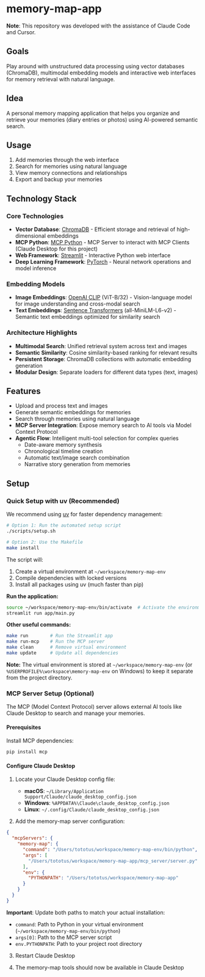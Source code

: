 # memory-map-app

**Note**: This repository was developed with the assistance of Claude Code and Cursor.

## Goals
Play around with unstructured data processing using vector databases (ChromaDB), multimodal embedding models and interactive web interfaces for memory retrieval with natural language.

## Idea

A personal memory mapping application that helps you organize and retrieve your memories (diary entries or photos) using AI-powered semantic search.

## Usage

1. Add memories through the web interface
2. Search for memories using natural language
3. View memory connections and relationships
4. Export and backup your memories

## Technology Stack

### Core Technologies
- **Vector Database**: [ChromaDB](https://www.trychroma.com/) - Efficient storage and retrieval of high-dimensional embeddings
- **MCP Python**: [MCP Python](https://github.com/modelcontextprotocol/python-sdk) - MCP Server to interact with MCP Clients (Claude Desktop for this project)
- **Web Framework**: [Streamlit](https://streamlit.io/) - Interactive Python web interface
- **Deep Learning Framework**: [PyTorch](https://pytorch.org/) - Neural network operations and model inference


### Embedding Models
- **Image Embeddings**: [OpenAI CLIP](https://github.com/openai/CLIP) (ViT-B/32) - Vision-language model for image understanding and cross-modal search
- **Text Embeddings**: [Sentence Transformers](https://www.sbert.net/) (all-MiniLM-L6-v2) - Semantic text embeddings optimized for similarity search

### Architecture Highlights
- **Multimodal Search**: Unified retrieval system across text and images
- **Semantic Similarity**: Cosine similarity-based ranking for relevant results
- **Persistent Storage**: ChromaDB collections with automatic embedding generation
- **Modular Design**: Separate loaders for different data types (text, images)

## Features

- Upload and process text and images
- Generate semantic embeddings for memories
- Search through memories using natural language
- **MCP Server Integration**: Expose memory search to AI tools via Model Context Protocol
- **Agentic Flow**: Intelligent multi-tool selection for complex queries
  - Date-aware memory synthesis
  - Chronological timeline creation
  - Automatic text/image search combination
  - Narrative story generation from memories

## Setup

### Quick Setup with uv (Recommended)

We recommend using [uv](https://github.com/astral-sh/uv) for faster dependency management:

```bash
# Option 1: Run the automated setup script
./scripts/setup.sh

# Option 2: Use the Makefile
make install
```

The script will:
1. Create a virtual environment at `~/workspace/memory-map-env`
2. Compile dependencies with locked versions
3. Install all packages using uv (much faster than pip)

**Run the application:**
```bash
source ~/workspace/memory-map-env/bin/activate  # Activate the environment
streamlit run app/main.py
```

**Other useful commands:**
```bash
make run        # Run the Streamlit app
make run-mcp    # Run the MCP server
make clean      # Remove virtual environment
make update     # Update all dependencies
```

**Note:** The virtual environment is stored at `~/workspace/memory-map-env` (or `%USERPROFILE%\workspace\memory-map-env` on Windows) to keep it separate from the project directory.

### MCP Server Setup (Optional)

The MCP (Model Context Protocol) server allows external AI tools like Claude Desktop to search and manage your memories.

#### Prerequisites

Install MCP dependencies:
```bash
pip install mcp
```

#### Configure Claude Desktop

1. Locate your Claude Desktop config file:
   - **macOS**: `~/Library/Application Support/Claude/claude_desktop_config.json`
   - **Windows**: `%APPDATA%\Claude\claude_desktop_config.json`
   - **Linux**: `~/.config/Claude/claude_desktop_config.json`

2. Add the memory-map server configuration:
```json
{
  "mcpServers": {
    "memory-map": {
      "command": "/Users/tototus/workspace/memory-map-env/bin/python",
      "args": [
        "/Users/tototus/workspace/memory-map-app/mcp_server/server.py"
      ],
      "env": {
        "PYTHONPATH": "/Users/tototus/workspace/memory-map-app"
      }
    }
  }
}
```

**Important**: Update both paths to match your actual installation:
- `command`: Path to Python in your virtual environment (`~/workspace/memory-map-env/bin/python`)
- `args[0]`: Path to the MCP server script
- `env.PYTHONPATH`: Path to your project root directory

3. Restart Claude Desktop

4. The memory-map tools should now be available in Claude Desktop

